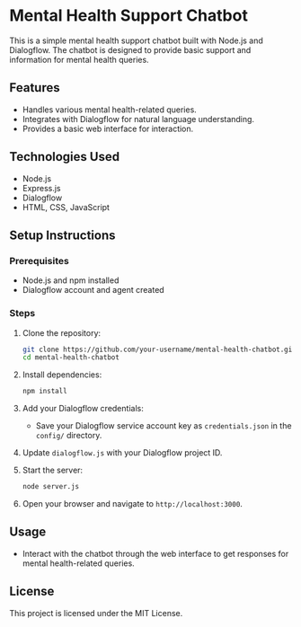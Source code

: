 # Mental Health Support Chatbot

This is a simple mental health support chatbot built with Node.js and Dialogflow. The chatbot is designed to provide basic support and information for mental health queries.

## Features
- Handles various mental health-related queries.
- Integrates with Dialogflow for natural language understanding.
- Provides a basic web interface for interaction.

## Technologies Used
- Node.js
- Express.js
- Dialogflow
- HTML, CSS, JavaScript

## Setup Instructions

### Prerequisites
- Node.js and npm installed
- Dialogflow account and agent created

### Steps
1. Clone the repository:
    ```sh
    git clone https://github.com/your-username/mental-health-chatbot.git
    cd mental-health-chatbot
    ```

2. Install dependencies:
    ```sh
    npm install
    ```

3. Add your Dialogflow credentials:
    - Save your Dialogflow service account key as `credentials.json` in the `config/` directory.

4. Update `dialogflow.js` with your Dialogflow project ID.

5. Start the server:
    ```sh
    node server.js
    ```

6. Open your browser and navigate to `http://localhost:3000`.

## Usage
- Interact with the chatbot through the web interface to get responses for mental health-related queries.

## License
This project is licensed under the MIT License.
